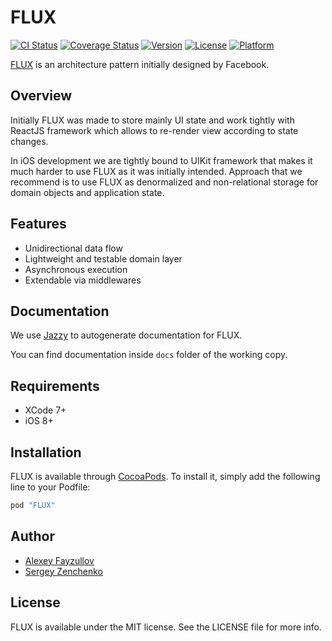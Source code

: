 # FLUX

[![CI Status](http://img.shields.io/travis/techery/FLUX.svg?style=flat)](https://travis-ci.org/techery/FLUX)
[![Coverage Status](https://coveralls.io/repos/github/techery/FLUX/badge.svg)](https://coveralls.io/github/techery/FLUX)
[![Version](https://img.shields.io/cocoapods/v/FLUX.svg?style=flat)](http://cocoapods.org/pods/FLUX)
[![License](https://img.shields.io/cocoapods/l/FLUX.svg?style=flat)](http://cocoapods.org/pods/FLUX)
[![Platform](https://img.shields.io/cocoapods/p/FLUX.svg?style=flat)](http://cocoapods.org/pods/FLUX)

[FLUX](https://facebook.github.io/flux/) is an architecture pattern initially designed by Facebook.

## Overview

Initially FLUX was made to store mainly UI state and work tightly with ReactJS framework which allows to re-render view according to state changes.

In iOS development we are tightly bound to UIKit framework that makes it much harder to use FLUX as it was initially intended. Approach that we recommend is to use FLUX as denormalized and non-relational storage for domain objects and application state.

## Features

* Unidirectional data flow
* Lightweight and testable domain layer
* Asynchronous execution
* Extendable via middlewares

## Documentation

We use [Jazzy](https://github.com/realm/jazzy) to autogenerate documentation for FLUX.

You can find documentation inside `docs` folder of the working copy.

## Requirements

* XCode 7+
* iOS 8+

## Installation

FLUX is available through [CocoaPods](http://cocoapods.org). To install
it, simply add the following line to your Podfile:

```ruby
pod "FLUX"
```

## Author

* [Alexey Fayzullov](https://github.com/fuzza)
* [Sergey Zenchenko](https://github.com/sergeyzenchenko)

## License

FLUX is available under the MIT license. See the LICENSE file for more info.
